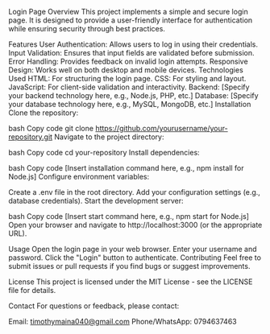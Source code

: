 Login Page
Overview
This project implements a simple and secure login page. It is designed to provide a user-friendly interface for authentication while ensuring security through best practices.

Features
User Authentication: Allows users to log in using their credentials.
Input Validation: Ensures that input fields are validated before submission.
Error Handling: Provides feedback on invalid login attempts.
Responsive Design: Works well on both desktop and mobile devices.
Technologies Used
HTML: For structuring the login page.
CSS: For styling and layout.
JavaScript: For client-side validation and interactivity.
Backend: [Specify your backend technology here, e.g., Node.js, PHP, etc.]
Database: [Specify your database technology here, e.g., MySQL, MongoDB, etc.]
Installation
Clone the repository:

bash
Copy code
git clone https://github.com/yourusername/your-repository.git
Navigate to the project directory:

bash
Copy code
cd your-repository
Install dependencies:

bash
Copy code
[Insert installation command here, e.g., npm install for Node.js]
Configure environment variables:

Create a .env file in the root directory.
Add your configuration settings (e.g., database credentials).
Start the development server:

bash
Copy code
[Insert start command here, e.g., npm start for Node.js]
Open your browser and navigate to http://localhost:3000 (or the appropriate URL).

Usage
Open the login page in your web browser.
Enter your username and password.
Click the "Login" button to authenticate.
Contributing
Feel free to submit issues or pull requests if you find bugs or suggest improvements.

License
This project is licensed under the MIT License - see the LICENSE file for details.

Contact
For questions or feedback, please contact:

Email: timothymaina040@gmail.com
Phone/WhatsApp: 0794637463
